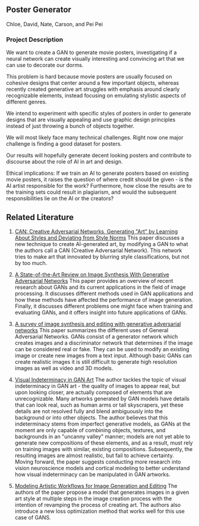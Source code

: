 ## Poster Generator
Chloe, David, Nate, Carson, and Pei Pei

### Project Description

We want to create a GAN to generate movie posters, investigating if a neural network can create visually interesting and convincing art that we can use to decorate our dorms. 

This problem is hard because movie posters are usually focused on cohesive designs that center around a few important objects, whereas recently created generative art struggles with emphasis around clearly recognizable elements, instead focusing on emulating stylistic aspects of different genres.

We intend to experiment with specific styles of posters in order to generate designs that are visually appealing and use graphic design principles instead of just throwing a bunch of objects together.

We will most likely face many technical challenges. Right now one major challenge is finding a good dataset for posters.

Our results will hopefully generate decent looking posters and contribute to discourse about the role of AI in art and design.

Ethical implications: 
If we train an AI to generate posters based on existing movie posters, it raises the question of where credit should be given - is the AI artist responsible for the work? Furthermore, how close the results are to the training sets could result in plagiarism, and would the subsequent responsibilities lie on the AI or the creators?

## Related Literature

1. [CAN: Creative Adversarial Networks, Generating "Art" by Learning About Styles and Deviating from Style Norms](https://arxiv.org/abs/1706.07068)
This paper discusses a new technique to create AI-generated art, by modifying a GAN to what the authors call a CAN (Creative Adversarial Network). This network tries to make art that innovated by blurring style classifications, but not by too much.

2. [A State-of-the-Art Review on Image Synthesis With Generative Adversarial Networks](https://ieeexplore.ieee.org/abstract/document/9043519)
This paper provides an overview of recent research about GANs and its current applications in the field of image processing. It discusses different methods used in GAN applications and how these methods have affected the performance of image generation. Finally, it discusses different problems one might face when training and evaluating GANs, and it offers insight into future applications of GANs.

3. [A survey of image synthesis and editing with generative adversarial networks](https://ieeexplore.ieee.org/abstract/document/8195348)
This paper summarizes the different uses of General Adversarial Networks. GANs consist of a generator network which creates images and a discriminator network that determines if the image can be considered real or fake. They can be used to modify an existing image or create new images from a text input. Although basic GANs can create realistic images it is still difficult to generate high resolution images as well as video and 3D models.

4. [Visual Indeterminacy in GAN Art](https://direct.mit.edu/leon/article/53/4/424/96926/Visual-Indeterminacy-in-GAN-Art)
The author tackles the topic of visual indeterminacy in GAN art - the quality of images to appear real, but upon looking closer, are actually composed of elements that are unrecognizable. Many artworks generated by GAN models have details that can look real, such as human arms or tall skyscrapers, yet these details are not resolved fully and blend ambiguously into the background or into other objects. The author believes that this indeterminacy stems from imperfect generative models, as GANs at the moment are only capable of combining objects, textures, and backgrounds in an "uncanny valley" manner; models are not yet able to generate new compositions of these elements, and as a result, must rely on training images with similar, existing compositions. Subsequently, the resulting images are almost realistic, but fail to achieve certainty. Moving forward, the paper suggests conducting more research into vision neuroscience models and cortical modeling to better understand how visual indeterminacy can be manipulated in GAN artworks.

5. [Modeling Artistic Workflows for Image Generation and Editing](https://www.ecva.net/papers/eccv_2020/papers_ECCV/papers/123630154.pdf)
The authors of the paper propose a model that generates images in a given art style at multiple steps in the image creation process with the intention of revamping the process of creating art. The authors also introduce a new loss optimization method that works well for this use case of GANS.
